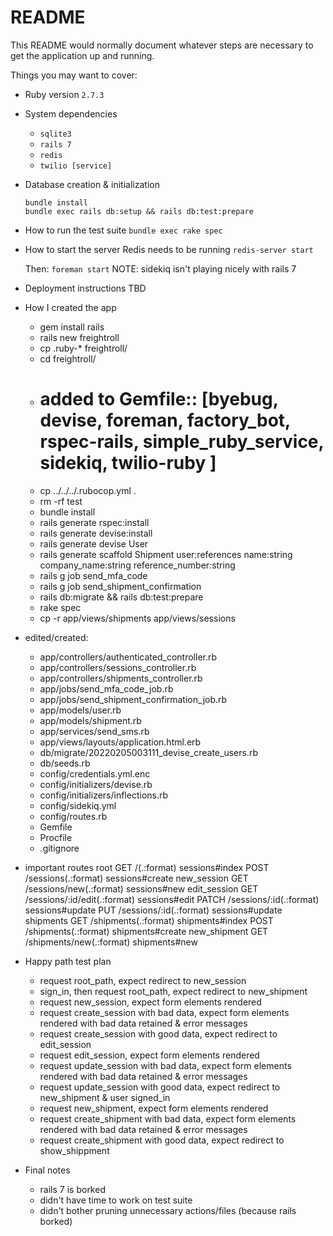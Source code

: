 # README

This README would normally document whatever steps are necessary to get the
application up and running.

Things you may want to cover:

* Ruby version
  `2.7.3`

* System dependencies
  * `sqlite3`
  * `rails 7`
  * `redis`
  * `twilio [service]`

* Database creation & initialization
  ```
  bundle install
  bundle exec rails db:setup && rails db:test:prepare
  ```

* How to run the test suite
`bundle exec rake spec`

* How to start the server
  Redis needs to be running
  `redis-server start`

  Then: `foreman start`
  NOTE: sidekiq isn't playing nicely with rails 7

* Deployment instructions
  TBD

* How I created the app
  - gem install rails
  - rails new freightroll
  - cp .ruby-* freightroll/
  - cd freightroll/
  - # added to Gemfile:: [byebug, devise, foreman, factory_bot, rspec-rails, simple_ruby_service, sidekiq, twilio-ruby ]
  - cp ../../../.rubocop.yml .
  - rm -rf test
  - bundle install
  - rails generate rspec:install
  - rails generate devise:install
  - rails generate devise User
  - rails generate scaffold Shipment user:references name:string company_name:string reference_number:string
  - rails g job send_mfa_code
  - rails g job send_shipment_confirmation
  - rails db:migrate && rails db:test:prepare
  - rake spec
  - cp -r app/views/shipments app/views/sessions

- edited/created:
    - app/controllers/authenticated_controller.rb
    - app/controllers/sessions_controller.rb
    - app/controllers/shipments_controller.rb
    - app/jobs/send_mfa_code_job.rb
    - app/jobs/send_shipment_confirmation_job.rb
    - app/models/user.rb
    - app/models/shipment.rb
    - app/services/send_sms.rb
    - app/views/layouts/application.html.erb
    - db/migrate/20220205003111_devise_create_users.rb
    - db/seeds.rb
    - config/credentials.yml.enc
    - config/initializers/devise.rb
    - config/initializers/inflections.rb
    - config/sidekiq.yml
    - config/routes.rb
    - Gemfile
    - Procfile
    - .gitignore

 - important routes
                                    root GET    /(.:format)                             sessions#index
                                         POST   /sessions(.:format)                     sessions#create
                             new_session GET    /sessions/new(.:format)                 sessions#new
                            edit_session GET    /sessions/:id/edit(.:format)            sessions#edit
                                         PATCH  /sessions/:id(.:format)                 sessions#update
                                         PUT    /sessions/:id(.:format)                 sessions#update
                               shipments GET    /shipments(.:format)                    shipments#index
                                         POST   /shipments(.:format)                    shipments#create
                            new_shipment GET    /shipments/new(.:format)                shipments#new


* Happy path test plan
  - request root_path, expect redirect to new_session
  - sign_in, then request root_path, expect redirect to new_shipment
  - request new_session, expect form elements rendered
  - request create_session with bad data, expect form elements rendered with bad data retained & error messages
  - request create_session with good data, expect redirect to edit_session
  - request edit_session, expect form elements rendered
  - request update_session with bad data, expect form elements rendered with bad data retained & error messages
  - request update_session with good data, expect redirect to new_shipment & user signed_in
  - request new_shipment, expect form elements rendered
  - request create_shipment with bad data, expect form elements rendered with bad data retained & error messages
  - request create_shipment with good data, expect redirect to show_shippment


* Final notes
  - rails 7 is borked
  - didn't have time to work on test suite
  - didn't bother pruning unnecessary actions/files (because rails borked)

